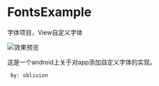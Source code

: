 FontsExample
============

字体项目，View自定义字体


<img src="https://github.com/obliviosn/FontsExample/blob/master/%E9%A2%84%E8%A7%88%E5%9B%BE.png" class="relate-img" alt="效果预览" title="字体">

这是一个android上关于对app添加自定义字体的实现。

     by: oblivion
